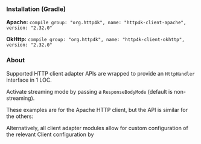 ### Installation (Gradle)
**Apache:** ```compile group: "org.http4k", name: "http4k-client-apache", version: "2.32.0"```

**OkHttp:** ```compile group: "org.http4k", name: "http4k-client-okhttp", version: "2.32.0"```

### About
Supported HTTP client adapter APIs are wrapped to provide an `HttpHandler` interface in 1 LOC.

Activate streaming mode by passing a `ResponseBodyMode` (default is non-streaming).

These examples are for the Apache HTTP client, but the API is similar for the others:

<script src="https://gist-it.appspot.com/https://github.com/http4k/http4k/blob/master/src/docs/guide/modules/clients/example.kt"></script>

Alternatively, all client adapter modules allow for custom configuration of the relevant Client configuration by
